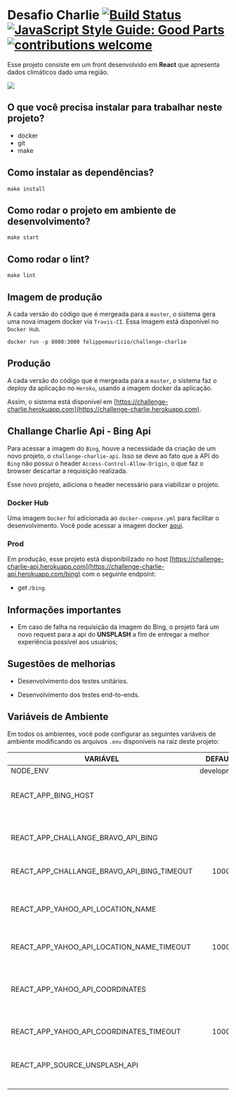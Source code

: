 # Desafio Charlie [![Build Status](https://travis-ci.org/felippemauricio/challenge-charlie.svg?branch=master)](https://travis-ci.org/felippemauricio/challenge-charlie) [![JavaScript Style Guide: Good Parts](https://img.shields.io/badge/code%20style-goodparts-brightgreen.svg?style=flat)](https://github.com/felippemauricio/challenge-charlie "JavaScript The Good Parts") [![contributions welcome](https://img.shields.io/badge/contributions-welcome-brightgreen.svg?style=flat)](https://github.com/felippemauricio/challenge-charlie)

Esse projeto consiste em um front desenvolvido em **React** que apresenta dados climáticos dado uma região.

![](https://us.123rf.com/450wm/ladymouse/ladymouse1305/ladymouse130500007/19931580-cute-hand-draw-weather-icon.jpg?ver=6)

## O que você precisa instalar para trabalhar neste projeto?

- docker
- git
- make

## Como instalar as dependências?
```
make install
```

## Como rodar o projeto em ambiente de desenvolvimento?

```
make start
```

## Como rodar o lint?
```
make lint
```

## Imagem de produção

A cada versão do código que é mergeada para a `master`, o sistema gera uma nova imagem docker via `Travis-CI`. Essa imagem está disponível no `Docker Hub`.

```
docker run -p 8080:3000 felippemauricio/challenge-charlie
```

## Produção

A cada versão do código que é mergeada para a `master`, o sistema faz o deploy da aplicação no `Heroku`, usando a imagem docker da aplicação.

Assim, o sistema está disponível em [https://challenge-charlie.herokuapp.com](https://challenge-charlie.herokuapp.com).


## Challange Charlie Api - Bing Api

Para acessar a imagem do `Bing`, houve a necessidade da criação de um novo projeto, o `challenge-charlie-api`. Isso se deve ao fato que a API do `Bing` não possui o header `Access-Control-Allow-Origin`, o que faz o browser descartar a requisição realizada.

Esse novo projeto, adiciona o header necessário para viabilizar o projeto.

### Docker Hub

Uma imagem `Docker` foi adicionada ao `docker-compose.yml` para facilitar o desenvolvimento. Você pode acessar a imagem docker [aqui](https://hub.docker.com/r/felippemauricio/challenge-charlie/).

### Prod

Em produção, esse projeto está disponibilizado no host [https://challenge-charlie-api.herokuapp.com](https://challenge-charlie-api.herokuapp.com/bing) com o seguinte endpoint:

  - get `/bing`.


## Informações importantes

- Em caso de falha na requisição da imagem do Bing, o projeto fará um novo request para a api do **UNSPLASH** a fim de entregar a melhor experiência possível aos usuários;

## Sugestões de melhorias

- Desenvolvimento dos testes unitários.

- Desenvolvimento dos testes end-to-ends.


## Variáveis de Ambiente

Em todos os ambientes, você pode configurar as seguintes variáveis de ambiente modificando os arquivos `.env` disponíveis na raiz deste projeto:

| VARIÁVEL                                   | DEFAULT                | DESCRIÇÃO                                                     |
|--------------------------------------------|:----------------------:|---------------------------------------------------------------|
| NODE_ENV                                   | development            | Ambiente                                                      |
| REACT_APP_BING_HOST                        |                        | Host para pegar a imagem Bing                                 |
| REACT_APP_CHALLANGE_BRAVO_API_BING         |                        | URL para pegar o endereço da imagem do bing                   |
| REACT_APP_CHALLANGE_BRAVO_API_BING_TIMEOUT | 1000                   | Timeout da requisição                                         |
| REACT_APP_YAHOO_API_LOCATION_NAME          |                        | URL para pegar os dados do clima a partir da localização      |
| REACT_APP_YAHOO_API_LOCATION_NAME_TIMEOUT  | 1000                   | Timeout da requisição                                         |
| REACT_APP_YAHOO_API_COORDINATES            |                        | RL para pegar os dados do clima a partir da localização atual |
| REACT_APP_YAHOO_API_COORDINATES_TIMEOUT    | 1000                   | Timeout da requisição                                         |
| REACT_APP_SOURCE_UNSPLASH_API              |                        | URL para pegar o endereço da imagem do unsplash               |
